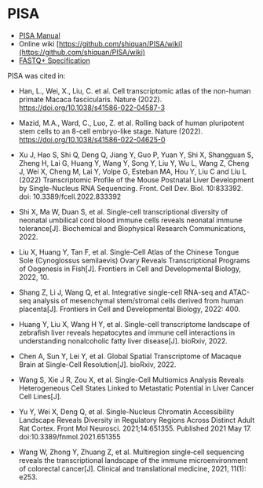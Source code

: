 # PISA

* [PISA Manual](https://github.com/shiquan/PISA/blob/master/PISA_manual.pdf) 
* Online wiki [https://github.com/shiquan/PISA/wiki](https://github.com/shiquan/PISA/wiki)
* [FASTQ+ Specification](https://github.com/shiquan/PISA/blob/master/FASTQ%2B_spec.pdf)


PISA was cited in:
* Han, L., Wei, X., Liu, C. et al. Cell transcriptomic atlas of the non-human primate Macaca fascicularis. Nature (2022). https://doi.org/10.1038/s41586-022-04587-3
* Mazid, M.A., Ward, C., Luo, Z. et al. Rolling back of human pluripotent stem cells to an 8-cell embryo-like stage. Nature (2022). https://doi.org/10.1038/s41586-022-04625-0
* Xu J, Hao S, Shi Q, Deng Q, Jiang Y, Guo P, Yuan Y, Shi X, Shangguan S, Zheng H, Lai G, Huang Y, Wang Y, Song Y, Liu Y, Wu L, Wang Z, Cheng J, Wei X, Cheng M, Lai Y, Volpe G, Esteban MA, Hou Y, Liu C and Liu L (2022) Transcriptomic Profile of the Mouse Postnatal Liver Development by Single-Nucleus RNA Sequencing. Front. Cell Dev. Biol. 10:833392. doi: 10.3389/fcell.2022.833392
* Shi X, Ma W, Duan S, et al. Single-cell transcriptional diversity of neonatal umbilical cord blood immune cells reveals neonatal immune tolerance[J]. Biochemical and Biophysical Research Communications, 2022.
* Liu X, Huang Y, Tan F, et al. Single-Cell Atlas of the Chinese Tongue Sole (Cynoglossus semilaevis) Ovary Reveals Transcriptional Programs of Oogenesis in Fish[J]. Frontiers in Cell and Developmental Biology, 2022, 10.
* Shang Z, Li J, Wang Q, et al. Integrative single-cell RNA-seq and ATAC-seq analysis of mesenchymal stem/stromal cells derived from human placenta[J]. Frontiers in Cell and Developmental Biology, 2022: 400.
* Huang Y, Liu X, Wang H Y, et al. Single-cell transcriptome landscape of zebrafish liver reveals hepatocytes and immune cell interactions in understanding nonalcoholic fatty liver disease[J]. bioRxiv, 2022.
* Chen A, Sun Y, Lei Y, et al. Global Spatial Transcriptome of Macaque Brain at Single-Cell Resolution[J]. bioRxiv, 2022.
* Wang S, Xie J R, Zou X, et al. Single-Cell Multiomics Analysis Reveals Heterogeneous Cell States Linked to Metastatic Potential in Liver Cancer Cell Lines[J].
* Yu Y, Wei X, Deng Q, et al. Single-Nucleus Chromatin Accessibility Landscape Reveals Diversity in Regulatory Regions Across Distinct Adult Rat Cortex. Front Mol Neurosci. 2021;14:651355. Published 2021 May 17. doi:10.3389/fnmol.2021.651355

* Wang W, Zhong Y, Zhuang Z, et al. Multiregion single‐cell sequencing reveals the transcriptional landscape of the immune microenvironment of colorectal cancer[J]. Clinical and translational medicine, 2021, 11(1): e253.
